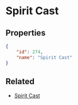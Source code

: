 # Spirit Cast

<no description available>

## Properties

```json
{
    "id": 274,
    "name": "Spirit Cast"
}
```

## Related

- [Spirit Cast](../items/15721-spirit-cast.md)

